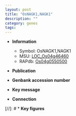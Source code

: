 ```yaml
---
layout: post
title: "OsNAGK1,NAGK1"
description: ""
category: genes
tags: 
---
```


* **Information**  
    + Symbol: OsNAGK1,NAGK1  
    + MSU: [LOC_Os04g46460](http://rice.uga.edu/cgi-bin/ORF_infopage.cgi?orf=LOC_Os04g46460)  
    + RAPdb: [Os04g0550500](http://rapdb.dna.affrc.go.jp/viewer/gbrowse_details/irgsp1?name=Os04g0550500)  

* **Publication**  

* **Genbank accession number**  

* **Key message**  

* **Connection**  

[//]: # * **Key figures**  



